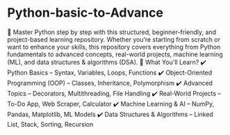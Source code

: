 # Python-basic-to-Advance
🚀 Master Python step by step with this structured, beginner-friendly, and project-based learning repository. Whether you’re starting from scratch or want to enhance your skills, this repository covers everything from Python fundamentals to advanced concepts, real-world projects, machine learning (ML), and data structures &amp; algorithms (DSA).
📌 What You'll Learn?
✔️ Python Basics – Syntax, Variables, Loops, Functions
✔️ Object-Oriented Programming (OOP) – Classes, Inheritance, Polymorphism
✔️ Advanced Topics – Decorators, Multithreading, File Handling
✔️ Real-World Projects – To-Do App, Web Scraper, Calculator
✔️ Machine Learning & AI – NumPy, Pandas, Matplotlib, ML Models
✔️ Data Structures & Algorithms – Linked List, Stack, Sorting, Recursion
